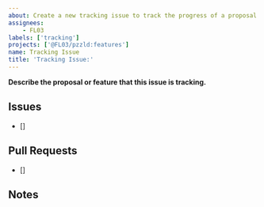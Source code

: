 ```yaml
---
about: Create a new tracking issue to track the progress of a proposal or feature.
assignees:
    - FL03
labels: ['tracking']
projects: ['@FL03/pzzld:features']
name: Tracking Issue
title: 'Tracking Issue:'
---
```


**Describe the proposal or feature that this issue is tracking.**

## Issues

- []

## Pull Requests

- []

## Notes
